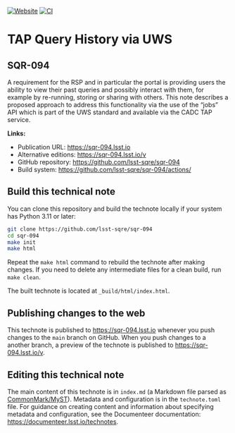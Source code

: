 [![Website](https://img.shields.io/badge/sqr--094-lsst.io-brightgreen.svg)](https://sqr-094.lsst.io)
[![CI](https://github.com/lsst-sqre/sqr-094/actions/workflows/ci.yaml/badge.svg)](https://github.com/lsst-sqre/sqr-094/actions/workflows/ci.yaml)

# TAP Query History via UWS

## SQR-094

A requirement for the RSP and in particular the portal is providing users the ability to view their past queries and possibly interact with them, for example by re-running, storing or sharing with others.
This note describes a proposed approach to address this functionality via the use of the “jobs” API  which is part of the UWS standard and available via the CADC TAP service.

**Links:**

- Publication URL: https://sqr-094.lsst.io
- Alternative editions: https://sqr-094.lsst.io/v
- GitHub repository: https://github.com/lsst-sqre/sqr-094
- Build system: https://github.com/lsst-sqre/sqr-094/actions/


## Build this technical note

You can clone this repository and build the technote locally if your system has Python 3.11 or later:

```sh
git clone https://github.com/lsst-sqre/sqr-094
cd sqr-094
make init
make html
```

Repeat the `make html` command to rebuild the technote after making changes.
If you need to delete any intermediate files for a clean build, run `make clean`.

The built technote is located at `_build/html/index.html`.

## Publishing changes to the web

This technote is published to https://sqr-094.lsst.io whenever you push changes to the `main` branch on GitHub.
When you push changes to a another branch, a preview of the technote is published to https://sqr-094.lsst.io/v.

## Editing this technical note

The main content of this technote is in `index.md` (a Markdown file parsed as [CommonMark/MyST](https://myst-parser.readthedocs.io/en/latest/index.html)).
Metadata and configuration is in the `technote.toml` file.
For guidance on creating content and information about specifying metadata and configuration, see the Documenteer documentation: https://documenteer.lsst.io/technotes.
